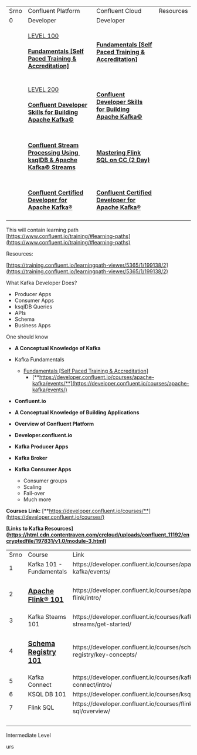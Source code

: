 <table><tbody><tr><td>Srno</td><td>Confluent Platform</td><td>Confluent Cloud</td><td>Resources</td></tr><tr><td>0</td><td>Developer</td><td>Developer</td><td>&nbsp;</td></tr><tr><td>&nbsp;</td><td><p><a href="https://training.confluent.io/channeldetail/apache-kafka-fundamentals-and-accreditation">LEVEL 100</a></p><h4><a href="https://training.confluent.io/channeldetail/apache-kafka-fundamentals-and-accreditation">Fundamentals [Self Paced Training &amp; Accreditation]</a></h4></td><td><h4><a href="https://training.confluent.io/channeldetail/apache-kafka-fundamentals-and-accreditation">Fundamentals [Self Paced Training &amp; Accreditation]</a></h4></td><td>&nbsp;</td></tr><tr><td>&nbsp;</td><td><p><a href="https://training.confluent.io/coursedetail/confluent-developer-skills-for-building-apache-kafka%C2%AE-2">LEVEL 200</a></p><h4><a href="https://training.confluent.io/coursedetail/confluent-developer-skills-for-building-apache-kafka%C2%AE-2">Confluent Developer Skills for&nbsp;Building Apache Kafka©</a></h4></td><td><h4><a href="https://training.confluent.io/coursedetail/confluent-developer-skills-for-building-apache-kafka%C2%AE-2?_gl=1*t35sgv*_gcl_aw*R0NMLjE3NDY5NzgzMTAuQ2owS0NRandsWUhCQmhEOUFSSXNBTFJ1MDlyMHRobUNRQ0YxTk4tam42QkNMNlcwazFBakNzZjhMNGstOS1zV2JmSFZreW0wLW1ZRkJUc2FBaHp0RUFMd193Y0I.*_gcl_au*NzcwMzI3OTc3LjE3NDY5NzgzMDkuODMwNDc2ODM2LjE3NDY5NzgzNTAuMTc0Njk3ODM0OQ..*_ga*MTU1OTMwMTAzOS4xNzQ2OTc4MzEw*_ga_D2D3EGKSGD*czE3NDY5NzgzMTAkbzEkZzEkdDE3NDY5NzgzNjQkajYkbDAkaDA.&amp;_ga=2.146422260.1595309919.1746978310-1559301039.1746978310&amp;_gac=1.191223000.1746978350.Cj0KCQjwlYHBBhD9ARIsALRu09r0thmCQCF1NN-jn6BCL6W0k1AjCsf8L4k-9-sWbfHVkym0-mYFBTsaAhztEALw_wcB"><u>Confluent Developer Skills for&nbsp;Building Apache Kafka©</u></a></h4></td><td>&nbsp;</td></tr><tr><td>&nbsp;</td><td><h4><a href="https://assets.confluent.io/m/6fad0e105d5ba553/original/20220616-DS-Confluent_Stream_Processing_using_Apache_Kafka_Streams_-_ksqlDB.pdf">Confluent Stream Processing Using&nbsp; ksqlDB &amp; Apache Kafka© Streams</a></h4></td><td><h4><a href="https://assets.confluent.io/m/6fad0e105d5ba553/original/20220616-DS-Confluent_Stream_Processing_using_Apache_Kafka_Streams_-_ksqlDB.pdf">Mastering Flink SQL on CC (2 Day)</a></h4></td><td>&nbsp;</td></tr><tr><td>&nbsp;</td><td><h4><a href="https://training.confluent.io/examdetail/confluent-dev?_gl=1*t35sgv*_gcl_aw*R0NMLjE3NDY5NzgzMTAuQ2owS0NRandsWUhCQmhEOUFSSXNBTFJ1MDlyMHRobUNRQ0YxTk4tam42QkNMNlcwazFBakNzZjhMNGstOS1zV2JmSFZreW0wLW1ZRkJUc2FBaHp0RUFMd193Y0I.*_gcl_au*NzcwMzI3OTc3LjE3NDY5NzgzMDkuODMwNDc2ODM2LjE3NDY5NzgzNTAuMTc0Njk3ODM0OQ..*_ga*MTU1OTMwMTAzOS4xNzQ2OTc4MzEw*_ga_D2D3EGKSGD*czE3NDY5NzgzMTAkbzEkZzEkdDE3NDY5NzgzNjQkajYkbDAkaDA.&amp;_ga=2.146422260.1595309919.1746978310-1559301039.1746978310&amp;_gac=1.191223000.1746978350.Cj0KCQjwlYHBBhD9ARIsALRu09r0thmCQCF1NN-jn6BCL6W0k1AjCsf8L4k-9-sWbfHVkym0-mYFBTsaAhztEALw_wcB"><u>Confluent Certified Developer for Apache Kafka®</u></a></h4></td><td><h4><a href="https://training.confluent.io/examdetail/confluent-dev?_gl=1*8l3u4o*_gcl_aw*R0NMLjE3NDY5NzgzMTAuQ2owS0NRandsWUhCQmhEOUFSSXNBTFJ1MDlyMHRobUNRQ0YxTk4tam42QkNMNlcwazFBakNzZjhMNGstOS1zV2JmSFZreW0wLW1ZRkJUc2FBaHp0RUFMd193Y0I.*_gcl_au*NzcwMzI3OTc3LjE3NDY5NzgzMDkuODMwNDc2ODM2LjE3NDY5NzgzNTAuMTc0Njk3ODM0OQ..*_ga*MTU1OTMwMTAzOS4xNzQ2OTc4MzEw*_ga_D2D3EGKSGD*czE3NDY5NzgzMTAkbzEkZzEkdDE3NDY5NzgzNjQkajYkbDAkaDA.&amp;_ga=2.220919512.1595309919.1746978310-1559301039.1746978310&amp;_gac=1.250656244.1746978350.Cj0KCQjwlYHBBhD9ARIsALRu09r0thmCQCF1NN-jn6BCL6W0k1AjCsf8L4k-9-sWbfHVkym0-mYFBTsaAhztEALw_wcB">Confluent Certified Developer for Apache Kafka®</a></h4></td><td>&nbsp;</td></tr></tbody></table>

This will contain learning path  
[https://www.confluent.io/training/#learning-paths](https://www.confluent.io/training/#learning-paths)

Resources:

[https://training.confluent.io/learningpath-viewer/5365/1/199138/2](https://training.confluent.io/learningpath-viewer/5365/1/199138/2)

What Kafka Developer Does?

*   Producer Apps
*   Consumer Apps
*   ksqlDB Queries
*   APIs
*   Schema
*   Business Apps

One should know

*   **A Conceptual Knowledge of Kafka**
*   Kafka Fundamentals
    *   [Fundamentals \[Self Paced Training & Accreditation\]](https://training.confluent.io/channeldetail/apache-kafka-fundamentals-and-accreditation) 
        *   [**https://developer.confluent.io/courses/apache-kafka/events/**](https://developer.confluent.io/courses/apache-kafka/events/)
*   **Confluent.io**
*   **A Conceptual Knowledge of Building Applications**
*   **Overview of Confluent Platform**

*   **Developer.confluent.io**
*   **Kafka Producer Apps**
*   **Kafka Broker**
*   **Kafka Consumer Apps**
    *   Consumer groups
    *   Scaling
    *   Fail-over
    *   Much more

**Courses Link:** [**https://developer.confluent.io/courses/**](https://developer.confluent.io/courses/)

**\[Links to Kafka Resources\](https://html.cdn.contentraven.com/crcloud/uploads/confluent_11192/encryptedfile/197831/v1.0/module-3.html)**

<table><tbody><tr><td>Srno</td><td>Course</td><td>Link</td><td>&nbsp;</td></tr><tr><td>1</td><td>Kafka 101 - Fundamentals</td><td>https://developer.confluent.io/courses/apache-kafka/events/</td><td>&nbsp;</td></tr><tr><td>2</td><td><h3><a href="https://developer.confluent.io/courses/apache-flink/intro/">Apache Flink® 101</a></h3></td><td>https://developer.confluent.io/courses/apache-flink/intro/</td><td>&nbsp;</td></tr><tr><td>3</td><td>Kafka Steams 101</td><td>https://developer.confluent.io/courses/kafka-streams/get-started/</td><td>&nbsp;</td></tr><tr><td>4</td><td><h3><a href="https://developer.confluent.io/courses/schema-registry/key-concepts/">Schema Registry 101</a></h3></td><td>https://developer.confluent.io/courses/schema-registry/key-concepts/</td><td>&nbsp;</td></tr><tr><td>5</td><td>Kafka Connect</td><td>https://developer.confluent.io/courses/kafka-connect/intro/</td><td>&nbsp;</td></tr><tr><td>6&nbsp;</td><td>KSQL DB 101</td><td>https://developer.confluent.io/courses/ksqldb/intro/</td><td>&nbsp;</td></tr><tr><td>7&nbsp;</td><td>Flink SQL</td><td>https://developer.confluent.io/courses/flink-sql/overview/</td><td>&nbsp;</td></tr><tr><td>&nbsp;</td><td>&nbsp;</td><td>&nbsp;</td><td>&nbsp;</td></tr></tbody></table>

Intermediate Level

urs
